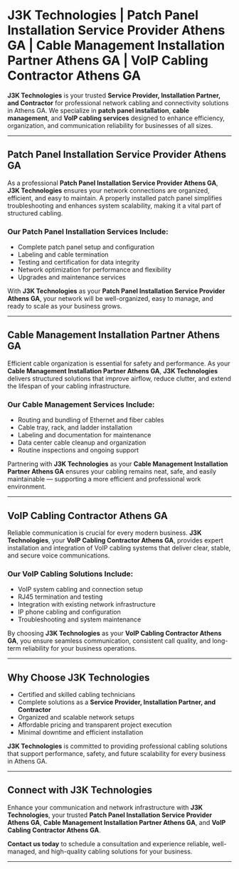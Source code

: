 # J3K Technologies | Patch Panel Installation Service Provider Athens GA | Cable Management Installation Partner Athens GA | VoIP Cabling Contractor Athens GA

**J3K Technologies** is your trusted **Service Provider, Installation Partner, and Contractor** for professional network cabling and connectivity solutions in Athens GA. We specialize in **patch panel installation**, **cable management**, and **VoIP cabling services** designed to enhance efficiency, organization, and communication reliability for businesses of all sizes.

---

## Patch Panel Installation Service Provider Athens GA

As a professional **Patch Panel Installation Service Provider Athens GA**, **J3K Technologies** ensures your network connections are organized, efficient, and easy to maintain. A properly installed patch panel simplifies troubleshooting and enhances system scalability, making it a vital part of structured cabling.

### Our Patch Panel Installation Services Include:
- Complete patch panel setup and configuration  
- Labeling and cable termination  
- Testing and certification for data integrity  
- Network optimization for performance and flexibility  
- Upgrades and maintenance services  

With **J3K Technologies** as your **Patch Panel Installation Service Provider Athens GA**, your network will be well-organized, easy to manage, and ready to scale as your business grows.

---

## Cable Management Installation Partner Athens GA

Efficient cable organization is essential for safety and performance. As your **Cable Management Installation Partner Athens GA**, **J3K Technologies** delivers structured solutions that improve airflow, reduce clutter, and extend the lifespan of your cabling infrastructure.

### Our Cable Management Services Include:
- Routing and bundling of Ethernet and fiber cables  
- Cable tray, rack, and ladder installation  
- Labeling and documentation for maintenance  
- Data center cable cleanup and organization  
- Routine inspections and ongoing support  

Partnering with **J3K Technologies** as your **Cable Management Installation Partner Athens GA** ensures your cabling remains neat, safe, and easily maintainable — supporting a more efficient and professional work environment.

---

## VoIP Cabling Contractor Athens GA

Reliable communication is crucial for every modern business. **J3K Technologies**, your **VoIP Cabling Contractor Athens GA**, provides expert installation and integration of VoIP cabling systems that deliver clear, stable, and secure voice communications.

### Our VoIP Cabling Solutions Include:
- VoIP system cabling and connection setup  
- RJ45 termination and testing  
- Integration with existing network infrastructure  
- IP phone cabling and configuration  
- Troubleshooting and system maintenance  

By choosing **J3K Technologies** as your **VoIP Cabling Contractor Athens GA**, you ensure seamless communication, consistent call quality, and long-term reliability for your business operations.

---

## Why Choose J3K Technologies

- Certified and skilled cabling technicians  
- Complete solutions as a **Service Provider, Installation Partner, and Contractor**  
- Organized and scalable network setups  
- Affordable pricing and transparent project execution  
- Minimal downtime and efficient installation  

**J3K Technologies** is committed to providing professional cabling solutions that support performance, safety, and future scalability for every business in Athens GA.

---

## Connect with J3K Technologies

Enhance your communication and network infrastructure with **J3K Technologies**, your trusted **Patch Panel Installation Service Provider Athens GA**, **Cable Management Installation Partner Athens GA**, and **VoIP Cabling Contractor Athens GA**.  

**Contact us today** to schedule a consultation and experience reliable, well-managed, and high-quality cabling solutions for your business.

---

